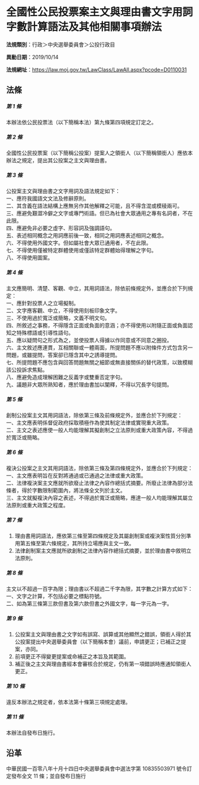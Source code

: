 # 全國性公民投票案主文與理由書文字用詞字數計算語法及其他相關事項辦法



**法規類別**：行政＞中央選舉委員會＞公投行政目

**異動日期**：2019/10/14  

**法規網址**：https://law.moj.gov.tw/LawClass/LawAll.aspx?pcode=D0110031



## 法條
##### 第 1 條
本辦法依公民投票法（以下簡稱本法）第九條第四項規定訂定之。

##### 第 2 條
全國性公民投票案（以下簡稱公投案）提案人之領銜人（以下簡稱領銜人）應依本辦法之規定，提出其公投案之主文與理由書。

##### 第 3 條
公投案主文與理由書之文字用詞及語法規定如下：  
一、應符我國語文文法及修辭原則。  
二、其含義在語法結構上應無另作其他解釋之可能，且不得含混或模稜兩可。  
三、應避免艱澀冷僻之文字或專門術語。但已為社會大眾通用之專有名詞者，不在此限。  
四、應避免非必要之虛字、形容詞及強調語句。  
五、表述相同概念之用詞應前後一致，相同之用詞應表述相同之概念。  
六、不得使用外國文字。但如屬社會大眾已通用者，不在此限。  
七、不得使用僅被特定群體使用或僅該特定群體始得理解之字句。  
八、不得使用圖案。

##### 第 4 條
主文應簡明、清楚、客觀、中立，其用詞語法，除依前條規定外，並應合於下列規定：  
一、應針對投票人之立場擬制。  
二、文字應客觀、中立，不得使用刻板印象文字。  
三、不使用過於寬泛或簡略，文義不明文句。  
四、所敘述之事務，不得隱含正面或負面的意涵；亦不得使用以附隨正面或負面認知之特殊標語或引導性語句。  
五、應以疑問句之形式為之，並使投票人得據以作同意或不同意之圈投。  
六、主文敘述應連貫，互相關聯或一體兩面，所提問題不應以附條件方式包含另一問題，或雖提問，答案卻已隱含其中之誘導提問。  
七、所提問題不應包含與回答問題無關之細節或無直接關係的替代政策，以致模糊該公投訴求焦點。  
八、應避免造成理解困難之反義字或雙重否定字句。  
九、議題非大眾所熟知者，應於理由書加以闡釋，不得以冗長字句提問。

##### 第 5 條
創制公投案主文其用詞語法，除依第三條及前條規定外，並應合於下列規定：  
一、主文應表明係督促政府採取積極作為使其制定法律或實現重大政策。  
二、主文之表述應使一般人均能理解其擬創制之立法原則或重大政策內容，不得過於寬泛或簡略。

##### 第 6 條
複決公投案之主文其用詞語法，除依第三條及第四條規定外，並應合於下列規定：  
一、主文應表明旨在反對將通過或已通過之法律或重大政策。  
二、法律複決案主文應就所欲廢止法律之內容作總括式摘要。所廢止法律為部分法條者，得於字數限制範圍內，將法條全文列於主文。  
三、主文就擬複決內容之表述，不得過於寬泛或簡略，應達一般人均能理解其屬立法原則或重大政策之程度。

##### 第 7 條
1. 理由書用詞語法，應依第三條至第四條規定及其屬創制案或複決案性質分別準用第五條至第六條規定，其所持立場應與主文一致。
1. 法律創制案主文應就所欲創制之法律內容作總括式摘要，並於理由書中敘明立法原則。

##### 第 8 條
主文以不超過一百字為限；理由書以不超過二千字為限，其字數之計算方式如下：  
一、文字之計算，不包括必要之標點符號。  
二、如為第三條第三款但書及第六款但書之外國文字，每一字元為一字。

##### 第 9 條
1. 公投案主文與理由書之文字如有誤寫、誤算或其他顯然之錯誤，領銜人得於其公投案提出中央選舉委員會（以下簡稱本會）議前，申請更正；已補正之提案，亦同。
1. 前項更正不得變更提案或命補正之本旨及其範圍。
1. 補正後之主文與理由書經本會審核合於規定，仍有第一項錯誤時應通知領銜人更正。

##### 第 10 條
違反本辦法之規定者，依本法第十條第三項規定處理。

##### 第 11 條
本辦法自發布日施行。

## 沿革
中華民國一百零八年十月十四日中央選舉委員會中選法字第 10835503971  號令訂定發布全文 11 條；並自發布日施行
